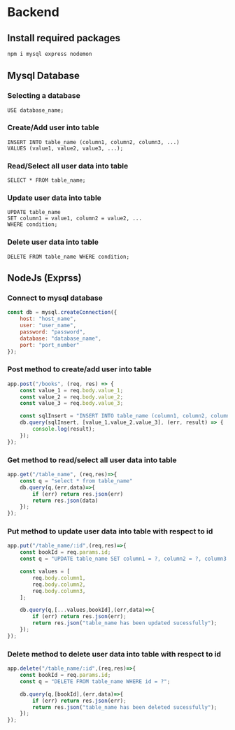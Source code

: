 # Backend

## Install required packages

```bash
npm i mysql express nodemon
```

## Mysql Database

### Selecting a database
```mysql
USE database_name;
```

### Create/Add user into table
```mysql
INSERT INTO table_name (column1, column2, column3, ...)
VALUES (value1, value2, value3, ...);
```

### Read/Select all user data into table
```mysql
SELECT * FROM table_name;
```

### Update user data into table
```mysql
UPDATE table_name
SET column1 = value1, column2 = value2, ...
WHERE condition;
```

### Delete user data into table
```mysql
DELETE FROM table_name WHERE condition;
```

## NodeJs (Exprss)

### Connect to mysql database
```js
const db = mysql.createConnection({
    host: "host_name",
    user: "user_name",
    password: "password",
    database: "database_name",
    port: "port_number"
}); 
```

### Post method to create/add user into table
```js
app.post("/books", (req, res) => {
    const value_1 = req.body.value_1;
    const value_2 = req.body.value_2;
    const value_3 = req.body.value_3;

    const sqlInsert = "INSERT INTO table_name (column1, column2, column3) VALUES (?,?,?)";
    db.query(sqlInsert, [value_1,value_2,value_3], (err, result) => {
        console.log(result);
    });
});
```

### Get method to read/select all user data into table
```js
app.get("/table_name", (req,res)=>{
    const q = "select * from table_name"
    db.query(q,(err,data)=>{
        if (err) return res.json(err)
        return res.json(data)
    });
});
```

### Put method to update user data into table with respect to id
```js
app.put("/table_name/:id",(req,res)=>{
    const bookId = req.params.id;
    const q = "UPDATE table_name SET column1 = ?, column2 = ?, column3 = ? WHERE id = ?";

    const values = [
        req.body.column1,
        req.body.column2,
        req.body.column3,
    ];

    db.query(q,[...values,bookId],(err,data)=>{
        if (err) return res.json(err);
        return res.json("table_name has been updated sucessfully");
    });
});
```

### Delete method to delete user data into table with respect to id
```js
app.delete("/table_name/:id",(req,res)=>{
    const bookId = req.params.id;
    const q = "DELETE FROM table_name WHERE id = ?";

    db.query(q,[bookId],(err,data)=>{
        if (err) return res.json(err);
        return res.json("table_name has been deleted sucessfully");
    });
});
```
